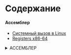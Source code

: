 # Содержание

#### Ассемблер
- [Системный вызов в Linux](./ASSEMBLY/asm.md)
- [Registers x86-64](./ASSEMBLY/registers.md)

<details><summary>АССЕМБЛЕР</summary>
  
**Системные вызовы**
  
- [Системный вызов в Linux](./ASSEMBLY/asm.md)
- [Системный вызов в Linux](./ASSEMBLY/asm.md)
  
#### Регистры   
- [Registers x86-64](./ASSEMBLY/registers.md)
  
</details>
